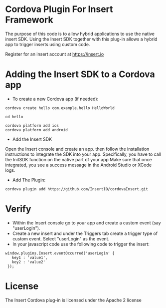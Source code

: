 # Cordova Plugin For Insert Framework


The purpose of this code is to allow hybrid applications to use the native insert SDK. Using the Insert SDK together with this plug-in allows a hybrid app to trigger inserts using custom code.

Register for an insert account at https://insert.io


Adding the Insert SDK to a Cordova app
======================================
* To create a new Cordova app (if needed):

```
cordova create hello com.example.hello HelloWorld

cd hello

cordova platform add ios
cordova platform add android
```

* Add the Insert SDK

Open the Insert console and create an app.  then follow the installation instructions to integrate the SDK into your app. Specifically, you have to call the InitSDK function on the native part of your app
Make sure that once integrated, you see a success message in the Android Studio or XCode logs.

* Add The Plugin:

```
cordova plugin add https://github.com/InsertIO/cordovaInsert.git
```

Verify
======
- Within the Insert console go to your app and create a custom event (say "userLogin"). 
- Create a new insert and under the Triggers tab create a trigger type of custom event. Select "userLogin" as the event.
- In your javascript code use the following code to trigger the insert:


```
window.plugins.Insert.eventOccurred('userLogin' {
   key1 : 'value1',
   key2 : 'value2'
 });

```

License
=======
The Insert Cordova plug-in is licensed under the Apache 2 license

